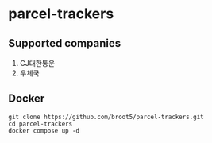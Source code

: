 # parcel-trackers

## Supported companies
1. CJ대한통운
2. 우체국

## Docker
```console
git clone https://github.com/broot5/parcel-trackers.git
cd parcel-trackers
docker compose up -d
```
